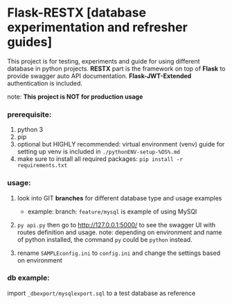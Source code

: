 # Flask-RESTX [database experimentation and refresher guides]

This project is for testing, experiments and guide for using different database in python projects. 
**RESTX** part is the framework on top of **Flask** to provide swagger auto API documentation.
**Flask-JWT-Extended** authentication is included. 

note: **This project is NOT for production usage**

### prerequisite:
1. python 3
2. pip
3. optional but HIGHLY recommended: virtual environment (venv)
guide for setting up venv is included in `./pythonENV-setup-%OS%.md`
4. make sure to install all required packages: `pip install -r requirements.txt`

### usage:
1. look into GIT **branches** for different database type and usage examples
   - example: branch: `feature/mysql` is example of using MySQl

2. `py api.py` then go to http://127.0.0.1:5000/ to see the swagger UI with routes definition and usage.
note: depending on environment and name of python installed, the command `py` could be `python` instead. 

3. rename `SAMPLEconfig.ini` to `config.ini` and change the settings based on environment

### db example:

import `_dbexport/mysqlexport.sql` to a test database as reference